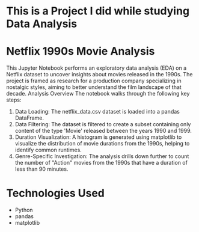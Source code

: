 # This is a Project I did while studying Data Analysis

# Netflix 1990s Movie Analysis

This Jupyter Notebook performs an exploratory data analysis (EDA) on a Netflix dataset to uncover insights about movies released in the 1990s. The project is framed as research for a production company specializing in nostalgic styles, aiming to better understand the film landscape of that decade.
Analysis Overview
The notebook walks through the following key steps:
1. Data Loading: The netflix_data.csv dataset is loaded into a pandas DataFrame.
2. Data Filtering: The dataset is filtered to create a subset containing only content of the type 'Movie' released between the years 1990 and 1999.
3. Duration Visualization: A histogram is generated using matplotlib to visualize the distribution of movie durations from the 1990s, helping to identify common runtimes.
4. Genre-Specific Investigation: The analysis drills down further to count the number of "Action" movies from the 1990s that have a duration of less than 90 minutes.
# Technologies Used
- Python
- pandas
- matplotlib
